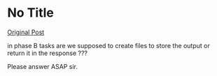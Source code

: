 # No Title

[Original Post](https://discourse.onlinedegree.iitm.ac.in/t/164277/415)

<p>in phase B tasks are we supposed to create files to store the output or return it in the response ???</p>
<p>Please answer ASAP sir.</p>